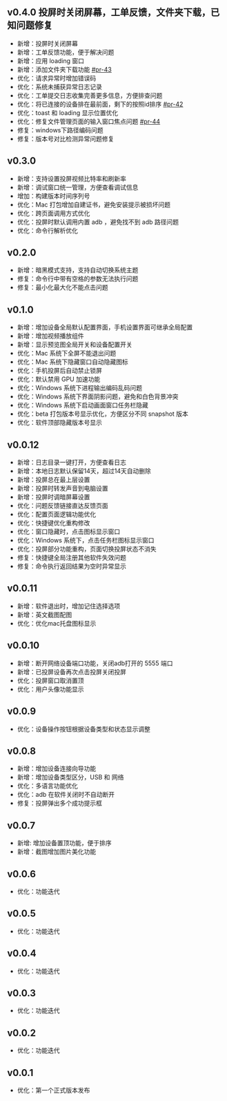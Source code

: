 ## v0.4.0 投屏时关闭屏幕，工单反馈，文件夹下载，已知问题修复

- 新增：投屏时关闭屏幕
- 新增：工单反馈功能，便于解决问题
- 新增：应用 loading 窗口
- 新增：添加文件夹下载功能 [#pr-43](https://github.com/modstart-lib/linkandroid/pull/43)
- 优化：请求异常时增加错误码
- 优化：系统未捕获异常日志记录
- 优化：工单提交日志收集完善更多信息，方便排查问题
- 优化：将已连接的设备排在最前面，剩下的按照id排序 [#pr-42](https://github.com/modstart-lib/linkandroid/pull/42/files)
- 优化：toast 和 loading 显示位置优化
- 优化：修复文件管理页面的输入窗口焦点问题 [#pr-44](https://github.com/modstart-lib/linkandroid/pull/44)
- 修复：windows下路径编码问题
- 修复：版本号对比检测异常问题修复

## v0.3.0

- 新增：支持设置投屏视频比特率和刷新率
- 新增：调试窗口统一管理，方便查看调试信息
- 增加：构建版本时间序列号
- 优化：Mac 打包增加自建证书，避免安装提示被损坏问题
- 优化：跨页面调用方式优化
- 优化：投屏时默认调用内置 adb ，避免找不到 adb 路径问题
- 优化：命令行解析优化

## v0.2.0

- 新增：暗黑模式支持，支持自动切换系统主题
- 修复：命令行中带有空格的参数无法执行问题
- 修复：最小化最大化不能点击问题

## v0.1.0

- 新增：增加设备全局默认配置界面，手机设置界面可继承全局配置
- 新增：增加视频播放组件
- 新增：显示预览图全局开关和设备配置开关
- 优化：Mac 系统下全屏不能退出问题
- 优化：Mac 系统下隐藏窗口自动隐藏图标
- 优化：手机投屏后自动禁止锁屏
- 优化：默认禁用 GPU 加速功能
- 优化：Windows 系统下进程输出编码乱码问题
- 优化：Windows 系统下界面阴影问题，避免和白色背景冲突
- 优化：Windows 系统下启动画面窗口任务栏隐藏
- 优化：beta 打包版本号显示优化，方便区分不同 snapshot 版本
- 优化：软件顶部隐藏版本号显示

## v0.0.12

- 新增：日志目录一键打开，方便查看日志
- 新增：本地日志默认保留14天，超过14天自动删除
- 新增：投屏总在最上层设置
- 新增：投屏时转发声音到电脑设置
- 新增：投屏时调暗屏幕设置
- 优化：问题反馈链接直达反馈页面
- 优化：配置页面逻辑功能优化
- 优化：快捷键优化重构修改
- 优化：窗口隐藏时，点击图标显示窗口
- 优化：Windows 系统下，点击任务栏图标显示窗口
- 优化：投屏部分功能重构，页面切换投屏状态不消失
- 修复：快捷键全局注册其他软件失效问题
- 修复：命令执行返回结果为空时异常显示

## v0.0.11

- 新增：软件退出时，增加记住选择选项
- 新增：英文截图配图
- 优化：优化mac托盘图标显示

## v0.0.10

- 新增：断开网络设备端口功能，关闭adb打开的 5555 端口
- 新增：已投屏设备再次点击投屏关闭投屏
- 优化：投屏窗口取消置顶
- 优化：用户头像功能显示

## v0.0.9

- 优化：设备操作按钮根据设备类型和状态显示调整

## v0.0.8

- 新增：增加设备连接向导功能
- 新增：增加设备类型区分，USB 和 网络
- 优化：多语言功能优化
- 优化：adb 在软件关闭时不自动断开
- 修复：投屏弹出多个成功提示框

## v0.0.7

- 新增: 增加设备置顶功能，便于排序
- 新增：截图增加图片美化功能

## v0.0.6

- 优化：功能迭代

## v0.0.5

- 优化：功能迭代

## v0.0.4

- 优化：功能迭代

## v0.0.3

- 优化：功能迭代

## v0.0.2

- 优化：功能迭代

## v0.0.1

- 优化：第一个正式版本发布

